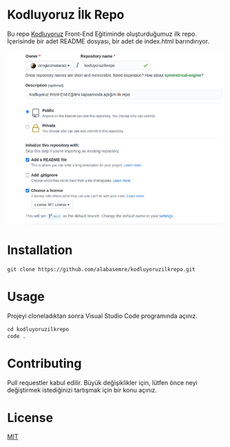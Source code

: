 # Kodluyoruz İlk Repo

Bu repo [Kodluyoruz](https://www.kodluyoruz.org/) Front-End Eğitiminde oluşturduğumuz ilk repo. İçerisinde bir adet README dosyası, bir adet de index.html barındırıyor.

![Kodluyoruz Logo](https://raw.githubusercontent.com/Kodluyoruz/taskforce/main/git/odev1/figures/github.png)

# Installation

```
git clone https://github.com/alabasemre/kodluyoruzilkrepo.git 
```

# Usage

Projeyi cloneladıktan sonra Visual Studio Code programında açınız.

```
cd kodluyoruzilkrepo
code .
``` 

# Contributing

Pull requestler kabul edilir. Büyük değişiklikler için, lütfen önce neyi değiştirmek istediğinizi tartışmak için bir konu açınız.

# License

[MIT](https://choosealicense.com/licenses/mit/)
